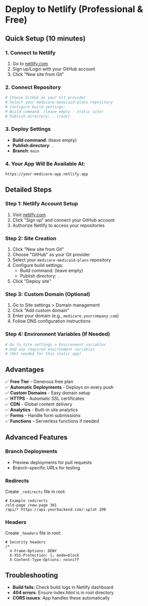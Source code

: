 # Deploy to Netlify (Professional & Free)

## Quick Setup (10 minutes)

### 1. Connect to Netlify
1. Go to [netlify.com](https://netlify.com)
2. Sign up/Login with your GitHub account
3. Click "New site from Git"

### 2. Connect Repository
```bash
# Choose GitHub as your Git provider
# Select your medicare-medicaid-plans repository
# Configure build settings:
# Build command: (leave empty - static site)
# Publish directory: . (root)
```

### 3. Deploy Settings
- **Build command**: (leave empty)
- **Publish directory**: `.`
- **Branch**: `main`

### 4. Your App Will Be Available At:
```
https://your-medicare-app.netlify.app
```

## Detailed Steps

### Step 1: Netlify Account Setup
1. Visit [netlify.com](https://netlify.com)
2. Click "Sign up" and connect your GitHub account
3. Authorize Netlify to access your repositories

### Step 2: Site Creation
1. Click "New site from Git"
2. Choose "GitHub" as your Git provider
3. Select your `medicare-medicaid-plans` repository
4. Configure build settings:
   - Build command: (leave empty)
   - Publish directory: `.`
5. Click "Deploy site"

### Step 3: Custom Domain (Optional)
1. Go to Site settings > Domain management
2. Click "Add custom domain"
3. Enter your domain (e.g., `medicare.yourcompany.com`)
4. Follow DNS configuration instructions

### Step 4: Environment Variables (If Needed)
```bash
# Go to Site settings > Environment variables
# Add any required environment variables
# (Not needed for this static app)
```

## Advantages
✅ **Free Tier** - Generous free plan  
✅ **Automatic Deployments** - Deploys on every push  
✅ **Custom Domains** - Easy domain setup  
✅ **HTTPS** - Automatic SSL certificates  
✅ **CDN** - Global content delivery  
✅ **Analytics** - Built-in site analytics  
✅ **Forms** - Handle form submissions  
✅ **Functions** - Serverless functions if needed  

## Advanced Features

### Branch Deployments
- Preview deployments for pull requests
- Branch-specific URLs for testing

### Redirects
Create `_redirects` file in root:
```
# Example redirects
/old-page /new-page 301
/api/* https://api.yourbackend.com/:splat 200
```

### Headers
Create `_headers` file in root:
```
# Security headers
/*
  X-Frame-Options: DENY
  X-XSS-Protection: 1; mode=block
  X-Content-Type-Options: nosniff
```

## Troubleshooting
- **Build fails**: Check build logs in Netlify dashboard
- **404 errors**: Ensure index.html is in root directory
- **CORS issues**: App handles these automatically
